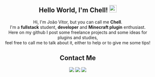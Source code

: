 <div align="center">
  
## Hello World, I'm Chell! <img src="https://github.com/TheDudeThatCode/TheDudeThatCode/blob/master/Assets/Earth.gif" width="24px">

  Hi, I'm João Vitor, but you can call me **Chell**.<br>
  I'm a <b>fullstack</b> student, <b>developer</b> and <b>Minecraft plugin</b> enthusiast.<br>
  Here on my github I post some freelance projects and some ideas for plugins and studies, <br>feel free to call me to talk about it, either to help or to give me some tips!<br>

## Contact Me

<div> 
  <a href = "mailto:devchell@outlook.com"><img src="https://img.shields.io/badge/-EMail-0078D4?style=for-the-badge&logo=microsoftoutlook&logoColor=white" target="_blank"></a>
  <a href="https://www.linkedin.com/in/devchell" target="_blank"><img src="https://img.shields.io/badge/-LinkedIn-%230077B5?style=for-the-badge&logo=linkedin&logoColor=white" target="_blank"></a>
  <a href="https://www.instagram.com/nerdchell" target="_blank"><img src="https://img.shields.io/badge/-Instagram-%23E4405F.svg?style=for-the-badge&logo=Instagram&logoColor=white" target="_blank"></a> 
</div>

